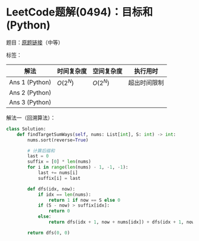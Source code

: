# LeetCode题解(0494)：目标和(Python)

题目：[原题链接](https://leetcode-cn.com/problems/target-sum/)（中等）

标签：

| 解法           | 时间复杂度 | 空间复杂度 | 执行用时     |
| -------------- | ---------- | ---------- | ------------ |
| Ans 1 (Python) | $O(2^N)$   | $O(2^N)$   | 超出时间限制 |
| Ans 2 (Python) |            |            |              |
| Ans 3 (Python) |            |            |              |

解法一（回溯算法）：

```python
class Solution:
    def findTargetSumWays(self, nums: List[int], S: int) -> int:
        nums.sort(reverse=True)

        # 计算后缀和
        last = 0
        suffix = [0] * len(nums)
        for i in range(len(nums) - 1, -1, -1):
            last += nums[i]
            suffix[i] = last

        def dfs(idx, now):
            if idx == len(nums):
                return 1 if now == S else 0
            if (S - now) > suffix[idx]:
                return 0
            else:
                return dfs(idx + 1, now + nums[idx]) + dfs(idx + 1, now - nums[idx])

        return dfs(0, 0)
```

